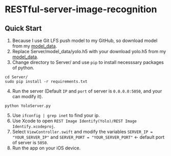 # RESTful-server-image-recognition

## Quick Start
1. Because I use Git LFS push model to my GitHub, so download model from my [model_data](https://github.com/LinRenHong/RESTful-server-image-recognition/blob/master/Server/model_data/yolo.h5).
2. Replace Server/model_data/yolo.h5 with your download yolo.h5 from my [model_data](https://github.com/LinRenHong/RESTful-server-image-recognition/blob/master/Server/model_data/yolo.h5).
3. Change directory to Server/ and use `pip` to install necesssary packages of python.
```
cd Server/
sudo pip install -r requirements.txt
```
4. Run the server (Default `IP` and `port` of server is `0.0.0.0:5050`, and your can modify it).
```
python YoloServer.py
```
5. Use `ifconfig | grep inet` to find your ip.
6. Use Xcode to open `REST Image Identify(Yolo)/REST Image Identify.xcodeproj`.
7. Select `ViewController.swift` and modify the variables `SERVER_IP = "YOUR_SERVER_IP"` and `SERVER_PORT = "YOUR_SERVER_PORT"` <- default port of server is `5050`.
8. Run the app on your iOS device.
